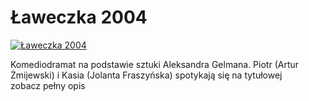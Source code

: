Ławeczka 2004 
=============
[![Ławeczka 2004 ](http://vidos.pl/images/player.gif)](http://vidos.pl/aweczka-2004)

 Komediodramat na podstawie sztuki Aleksandra Gelmana. Piotr (Artur Żmijewski) i Kasia (Jolanta Fraszyńska) spotykają się na tytułowej zobacz pełny opis
